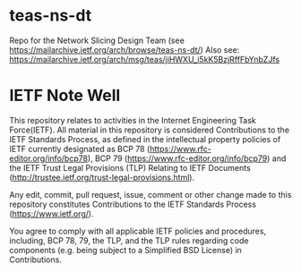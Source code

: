 # teas-ns-dt
Repo for the Network Slicing Design Team (see https://mailarchive.ietf.org/arch/browse/teas-ns-dt/)
Also see: https://mailarchive.ietf.org/arch/msg/teas/jiHWXU_i5kK5BzjRffFbYnbZJfs

# IETF Note Well
This repository relates to activities in the Internet Engineering Task Force(IETF). All material in this repository is considered Contributions to the IETF Standards Process, as defined in the intellectual property policies of IETF currently designated as BCP 78 (https://www.rfc-editor.org/info/bcp78), BCP 79 (https://www.rfc-editor.org/info/bcp79) and the IETF Trust Legal Provisions (TLP) Relating to IETF Documents (http://trustee.ietf.org/trust-legal-provisions.html).

Any edit, commit, pull request, issue, comment or other change made to this repository constitutes Contributions to the IETF Standards Process (https://www.ietf.org/).

You agree to comply with all applicable IETF policies and procedures, including, BCP 78, 79, the TLP, and the TLP rules regarding code components (e.g. being subject to a Simplified BSD License) in Contributions.

